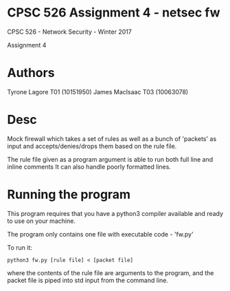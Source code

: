 # CPSC 526 Assignment 4 - netsec fw

CPSC 526 - Network Security - Winter 2017

Assignment 4

# Authors

Tyrone Lagore T01 (10151950) James MacIsaac T03 (10063078)

# Desc

Mock firewall which takes a set of rules as well as a bunch of 
'packets' as input and accepts/denies/drops them based on the rule file.

The rule file given as a program argument is able to run both full line and inline comments
It can also handle poorly formatted lines.

# Running the program

This program requires that you have a python3 compiler available and ready to use on your machine.

The program only contains one file with executable code - 'fw.py'

To run it:

	python3 fw.py [rule file] < [packet file]

where the contents of the rule file are arguments to the program,
and the packet file is piped into std input from the command line.
